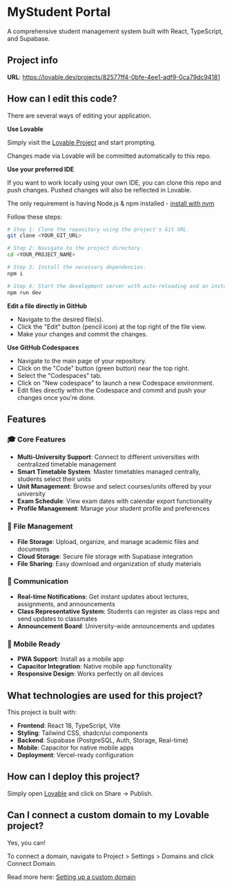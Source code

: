 # MyStudent Portal

A comprehensive student management system built with React, TypeScript, and Supabase.

## Project info

**URL**: https://lovable.dev/projects/82577ff4-0bfe-4ee1-adf9-0ca79dc94181

## How can I edit this code?

There are several ways of editing your application.

**Use Lovable**

Simply visit the [Lovable Project](https://lovable.dev/projects/82577ff4-0bfe-4ee1-adf9-0ca79dc94181) and start prompting.

Changes made via Lovable will be committed automatically to this repo.

**Use your preferred IDE**

If you want to work locally using your own IDE, you can clone this repo and push changes. Pushed changes will also be reflected in Lovable.

The only requirement is having Node.js & npm installed - [install with nvm](https://github.com/nvm-sh/nvm#installing-and-updating)

Follow these steps:

```sh
# Step 1: Clone the repository using the project's Git URL.
git clone <YOUR_GIT_URL>

# Step 2: Navigate to the project directory.
cd <YOUR_PROJECT_NAME>

# Step 3: Install the necessary dependencies.
npm i

# Step 4: Start the development server with auto-reloading and an instant preview.
npm run dev
```

**Edit a file directly in GitHub**

- Navigate to the desired file(s).
- Click the "Edit" button (pencil icon) at the top right of the file view.
- Make your changes and commit the changes.

**Use GitHub Codespaces**

- Navigate to the main page of your repository.
- Click on the "Code" button (green button) near the top right.
- Select the "Codespaces" tab.
- Click on "New codespace" to launch a new Codespace environment.
- Edit files directly within the Codespace and commit and push your changes once you're done.

## Features

### 🎓 Core Features
- **Multi-University Support**: Connect to different universities with centralized timetable management
- **Smart Timetable System**: Master timetables managed centrally, students select their units
- **Unit Management**: Browse and select courses/units offered by your university
- **Exam Schedule**: View exam dates with calendar export functionality
- **Profile Management**: Manage your student profile and preferences

### 📁 File Management
- **File Storage**: Upload, organize, and manage academic files and documents
- **Cloud Storage**: Secure file storage with Supabase integration
- **File Sharing**: Easy download and organization of study materials

### 🔔 Communication
- **Real-time Notifications**: Get instant updates about lectures, assignments, and announcements
- **Class Representative System**: Students can register as class reps and send updates to classmates
- **Announcement Board**: University-wide announcements and updates

### 📱 Mobile Ready
- **PWA Support**: Install as a mobile app
- **Capacitor Integration**: Native mobile app functionality
- **Responsive Design**: Works perfectly on all devices

## What technologies are used for this project?

This project is built with:

- **Frontend**: React 18, TypeScript, Vite
- **Styling**: Tailwind CSS, shadcn/ui components
- **Backend**: Supabase (PostgreSQL, Auth, Storage, Real-time)
- **Mobile**: Capacitor for native mobile apps
- **Deployment**: Vercel-ready configuration

## How can I deploy this project?

Simply open [Lovable](https://lovable.dev/projects/82577ff4-0bfe-4ee1-adf9-0ca79dc94181) and click on Share -> Publish.

## Can I connect a custom domain to my Lovable project?

Yes, you can!

To connect a domain, navigate to Project > Settings > Domains and click Connect Domain.

Read more here: [Setting up a custom domain](https://docs.lovable.dev/features/custom-domain#custom-domain)
